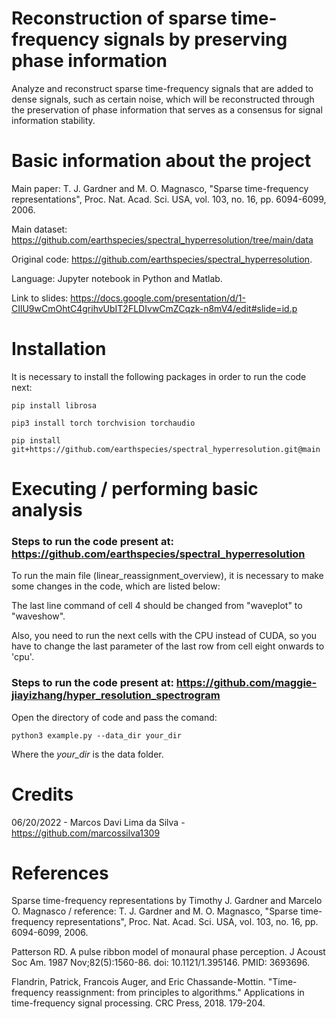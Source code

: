 # Reconstruction of sparse time-frequency signals by preserving phase information

Analyze and reconstruct sparse time-frequency signals that are added to dense signals, such as certain noise, which will be reconstructed through the preservation of phase information that serves as a consensus for signal information stability.

# Basic information about the project

Main paper: T. J. Gardner and M. O. Magnasco, "Sparse time-frequency representations", Proc. Nat. Acad. Sci. USA, vol. 103, no. 16, pp. 6094-6099, 2006.

Main dataset: https://github.com/earthspecies/spectral_hyperresolution/tree/main/data

Original code: https://github.com/earthspecies/spectral_hyperresolution.

Language: Jupyter notebook in Python and Matlab.

Link to slides: https://docs.google.com/presentation/d/1-CIlU9wCmOhtC4grihvUbIT2FLDIvwCmZCqzk-n8mV4/edit#slide=id.p

# Installation

It is necessary to install the following packages in order to run the code next:

`pip install librosa`

`pip3 install torch torchvision torchaudio`

`pip install git+https://github.com/earthspecies/spectral_hyperresolution.git@main`

# Executing / performing basic analysis

### Steps to run the code present at: https://github.com/earthspecies/spectral_hyperresolution

To run the main file (linear_reassignment_overview), it is necessary to make some changes in the code, which are listed below:

The last line command of cell 4 should be changed from "waveplot" to "waveshow".

Also, you need to run the next cells with the CPU instead of CUDA, so you have to change the last parameter of the last row from cell eight onwards to 'cpu'.

### Steps to run the code present at: https://github.com/maggie-jiayizhang/hyper_resolution_spectrogram

Open the directory of code and pass the comand:

`python3 example.py --data_dir your_dir`

Where the *your_dir* is the data folder.

# Credits

06/20/2022 - Marcos Davi Lima da Silva - https://github.com/marcossilva1309

# References

Sparse time-frequency representations by Timothy J. Gardner and Marcelo O. Magnasco / reference: T. J. Gardner and M. O. Magnasco, "Sparse time-frequency representations", Proc. Nat. Acad. Sci. USA, vol. 103, no. 16, pp. 6094-6099, 2006.

Patterson RD. A pulse ribbon model of monaural phase perception. J Acoust Soc Am. 1987 Nov;82(5):1560-86. doi: 10.1121/1.395146. PMID: 3693696.

Flandrin, Patrick, Francois Auger, and Eric Chassande-Mottin. "Time-frequency reassignment: from principles to algorithms." Applications in time-frequency signal processing. CRC Press, 2018. 179-204.
